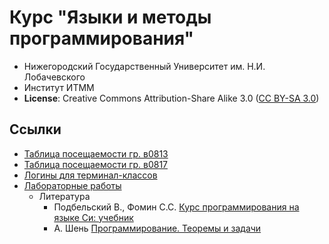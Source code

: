 # Курс "Языки и методы программирования"

  - Нижегородский Государственный Университет им. Н.И. Лобачевского
  - Институт ИТММ
  - __License__: Creative Commons Attribution-Share Alike 3.0 ([CC BY-SA 3.0][cc3])

## Ссылки

- [Таблица посещаемости гр. в0813][v0813]
- [Таблица посещаемости гр. в0817][v0817]
- [Логины для терминал-классов][logins_all]
- [Лабораторные работы](laboratory_works/README.md)
  - Литература
    - Подбельский В., Фомин С.С. [Курс программирования на языке Си: учебник][book-c]
    - А. Шень [Программирование. Теоремы и задачи][book-tasks]

<!-- LINKS -->

[logins_all]: https://docs.google.com/document/d/1mGhOBYHmx6RH0xuTSQAKmGtvybLS3hD3iZIebJZRDKg/edit?usp=sharing
[v0813]:            https://docs.google.com/spreadsheets/d/1vcIQ29ttj_eGTWHqQYhNxe8QyewYWcxn4vaBh2pwDH0/edit?usp=sharing
[v0817]:            https://docs.google.com/spreadsheets/d/1Z4uRfTRkGcMPaQimwMfJDNoLV51xavKVKykn_4hoZL4/edit?usp=sharing

[cc3]:              http://creativecommons.org/licenses/by-sa/3.0/
[book-c]:       https://www.books.ru/books/kurs-programmirovaniya-na-yazyke-si-uchebnik-1822708/?show=1
[book-tasks]: https://www.ozon.ru/context/detail/id/3614757/
